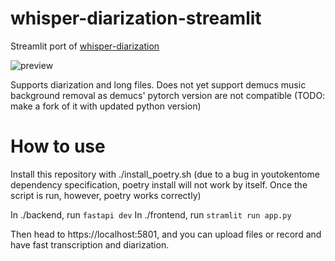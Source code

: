 # whisper-diarization-streamlit
Streamlit port of [whisper-diarization](https://github.com/MahmoudAshraf97/whisper-diarization)

![preview](https://github.com/joy-void-joy/whisper-diarization-streamlit/assets/56257405/5847eabc-42f6-48ea-af8c-803efd7e3f1d)

Supports diarization and long files. Does not yet support demucs music background removal as demucs' pytorch version are not compatible (TODO: make a fork of it with updated python version)

# How to use
Install this repository with ./install_poetry.sh (due to a bug in youtokentome dependency specification, poetry install will not work by itself. Once the script is run, however, poetry works correctly)

In ./backend, run `fastapi dev`
In ./frontend, run `stramlit run app.py`

Then head to https://localhost:5801, and you can upload files or record and have fast transcription and diarization.
